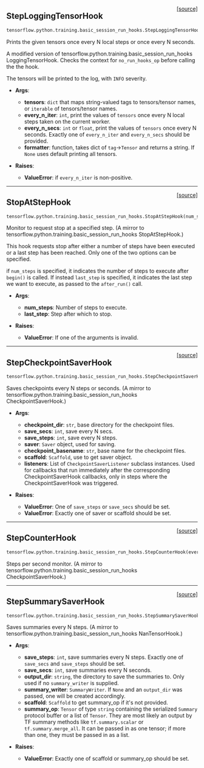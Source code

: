 <span style="float:right;">[[source]](https://github.com/polyaxon/polyaxon/blob/master/polyaxon/estimators/hooks/step_hooks.py#L11)</span>
## StepLoggingTensorHook

```python
tensorflow.python.training.basic_session_run_hooks.StepLoggingTensorHook(tensors, every_n_iter=None, every_n_secs=None, at_end=False, formatter=None)
```

Prints the given tensors once every N local steps or once every N seconds.

A modified version of tensorflow.python.training.basic_session_run_hooks LoggingTensorHook.
Checks the context for `no_run_hooks_op` before calling the the hook.

The tensors will be printed to the log, with `INFO` severity.

- __Args__:
	- __tensors__: `dict` that maps string-valued tags to tensors/tensor names,
		or `iterable` of tensors/tensor names.
	- __every_n_iter__: `int`, print the values of `tensors` once every N local
		steps taken on the current worker.
	- __every_n_secs__: `int` or `float`, print the values of `tensors` once every N
		seconds. Exactly one of `every_n_iter` and `every_n_secs` should be
		provided.
	- __formatter__: function, takes dict of `tag`->`Tensor` and returns a string.
		If `None` uses default printing all tensors.

- __Raises__:
	- __ValueError__: if `every_n_iter` is non-positive.


----

<span style="float:right;">[[source]](https://github.com/polyaxon/polyaxon/blob/master/polyaxon/estimators/hooks/step_hooks.py#L42)</span>
## StopAtStepHook

```python
tensorflow.python.training.basic_session_run_hooks.StopAtStepHook(num_steps=None, last_step=None)
```

Monitor to request stop at a specified step.
(A mirror to tensorflow.python.training.basic_session_run_hooks StopAtStepHook.)

This hook requests stop after either a number of steps have been
executed or a last step has been reached. Only one of the two options can be
specified.

if `num_steps` is specified, it indicates the number of steps to execute
after `begin()` is called. If instead `last_step` is specified, it
indicates the last step we want to execute, as passed to the `after_run()`
call.

- __Args__:
	- __num_steps__: Number of steps to execute.
	- __last_step__: Step after which to stop.

- __Raises__:
	- __ValueError__: If one of the arguments is invalid.


----

<span style="float:right;">[[source]](https://github.com/polyaxon/polyaxon/blob/master/polyaxon/estimators/hooks/step_hooks.py#L66)</span>
## StepCheckpointSaverHook

```python
tensorflow.python.training.basic_session_run_hooks.StepCheckpointSaverHook(checkpoint_dir, save_secs=None, save_steps=None, saver=None, checkpoint_basename='model.ckpt', scaffold=None, listeners=None)
```

Saves checkpoints every N steps or seconds.
(A mirror to tensorflow.python.training.basic_session_run_hooks CheckpointSaverHook.)

- __Args__:
	- __checkpoint_dir__: `str`, base directory for the checkpoint files.
	- __save_secs__: `int`, save every N secs.
	- __save_steps__: `int`, save every N steps.
	- __saver__: `Saver` object, used for saving.
	- __checkpoint_basename__: `str`, base name for the checkpoint files.
	- __scaffold__: `Scaffold`, use to get saver object.
	- __listeners__: List of `CheckpointSaverListener` subclass instances.
		Used for callbacks that run immediately after the corresponding
		CheckpointSaverHook callbacks, only in steps where the
		CheckpointSaverHook was triggered.

- __Raises__:
	- __ValueError__: One of `save_steps` or `save_secs` should be set.
	- __ValueError__: Exactly one of saver or scaffold should be set.


----

<span style="float:right;">[[source]](https://github.com/polyaxon/polyaxon/blob/master/polyaxon/estimators/hooks/step_hooks.py#L90)</span>
## StepCounterHook

```python
tensorflow.python.training.basic_session_run_hooks.StepCounterHook(every_n_steps=100, every_n_secs=None, output_dir=None, summary_writer=None)
```

Steps per second monitor.
(A mirror to tensorflow.python.training.basic_session_run_hooks CheckpointSaverHook.)


----

<span style="float:right;">[[source]](https://github.com/polyaxon/polyaxon/blob/master/polyaxon/estimators/hooks/step_hooks.py#L98)</span>
## StepSummarySaverHook

```python
tensorflow.python.training.basic_session_run_hooks.StepSummarySaverHook(save_steps=None, save_secs=None, output_dir=None, summary_writer=None, scaffold=None, summary_op=None)
```

Saves summaries every N steps.
(A mirror to tensorflow.python.training.basic_session_run_hooks NanTensorHook.)

- __Args__:
	- __save_steps__: `int`, save summaries every N steps. Exactly one of
		`save_secs` and `save_steps` should be set.
	- __save_secs__: `int`, save summaries every N seconds.
	- __output_dir__: `string`, the directory to save the summaries to. Only used
		if no `summary_writer` is supplied.
	- __summary_writer__: `SummaryWriter`. If `None` and an `output_dir` was passed,
		one will be created accordingly.
	- __scaffold__: `Scaffold` to get summary_op if it's not provided.
	- __summary_op__: `Tensor` of type `string` containing the serialized `Summary`
		protocol buffer or a list of `Tensor`. They are most likely an output
		by TF summary methods like `tf.summary.scalar` or
		`tf.summary.merge_all`. It can be passed in as one tensor; if more
		than one, they must be passed in as a list.

- __Raises__:
	- __ValueError__: Exactly one of scaffold or summary_op should be set.
